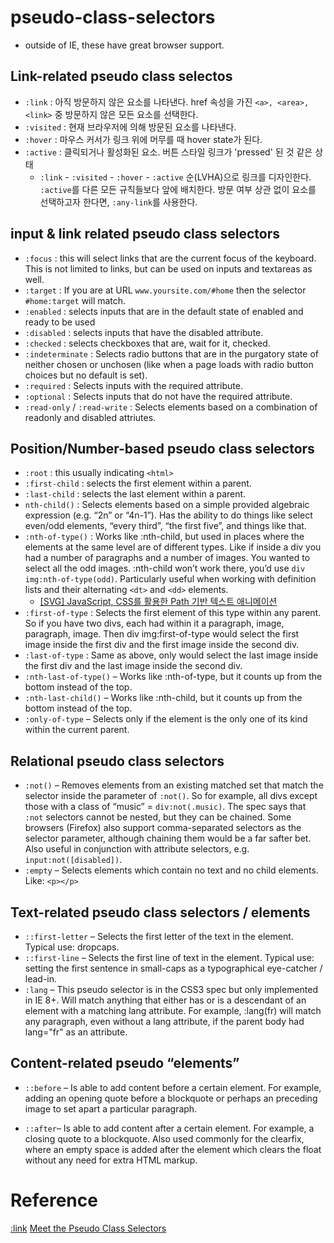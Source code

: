 # pseudo-class-selectors
- outside of IE, these have great browser support. 

## Link-related pseudo class selectos
- `:link` : 아직 방문하지 않은 요소를 나타낸다. href 속성을 가진 `<a>, <area>, <link>` 중 방문하지 않은 모든 요소를 선택한다.
- `:visited` : 현재 브라우저에 의해 방문된 요소를 나타낸다. 
- `:hover` : 마우스 커서가 링크 위에 머무를 때 hover state가 된다. 
- `:active` : 클릭되거나 활성화된 요소. 버튼 스타일 링크가 'pressed' 된 것 같은 상태
    - `:link` - `:visited` - `:hover` - `:active` 순(LVHA)으로 링크를 디자인한다. `:active`를 다른 모든 규칙들보다 앞에 배치한다. 방문 여부 상관 없이 요소를 선택하고자 한다면, `:any-link`를 사용한다. 

## input & link related pseudo class selectors
- `:focus` : this will select links that are the current focus of the keyboard. This is not limited to links, but can be used on inputs and textareas as well. 
- `:target` : If you are at URL `www.yoursite.com/#home` then the selector `#home:target` will match.
- `:enabled` : selects inputs that are in the default state of enabled and ready to be used
- `:disabled` : selects inputs that have the disabled attribute. 
- `:checked` : selects checkboxes that are, wait for it, checked.
- `:indeterminate` : Selects radio buttons that are in the purgatory state of neither chosen or unchosen (like when a page loads with radio button choices but no default is set).
- `:required` : Selects inputs with the required attribute.
- `:optional` : Selects inputs that do not have the required attribute.
- `:read-only` / `:read-write` :  Selects elements based on a combination of readonly and disabled attriutes.

## Position/Number-based pseudo class selectors
- `:root` : this usually indicating `<html>`
- `:first-child` : selects the first element within a parent.
- `:last-child` : selects the last element within a parent.
- `nth-child()` : Selects elements based on a simple provided algebraic expression (e.g. “2n” or “4n-1”). Has the ability to do things like select even/odd elements, “every third”, “the first five”, and things like that. 
- `:nth-of-type()` : Works like :nth-child, but used in places where the elements at the same level are of different types. Like if inside a div you had a number of paragraphs and a number of images. You wanted to select all the odd images. :nth-child won’t work there, you’d use `div img:nth-of-type(odd)`. Particularly useful when working with definition lists and their alternating `<dt>` and `<dd>` elements.
    - [[SVG] JavaScript, CSS를 활용한 Path 기반 텍스트 애니메이션](https://uiyoji-journal.tistory.com/57)
- `:first-of-type` : Selects the first element of this type within any parent. So if you have two divs, each had within it a paragraph, image, paragraph, image. Then div img:first-of-type would select the first image inside the first div and the first image inside the second div.
- `:last-of-type` : Same as above, only would select the last image inside the first div and the last image inside the second div.
- `:nth-last-of-type()` – Works like :nth-of-type, but it counts up from the bottom instead of the top.
- `:nth-last-child()` – Works like :nth-child, but it counts up from the bottom instead of the top.
- `:only-of-type` – Selects only if the element is the only one of its kind within the current parent. 

## Relational pseudo class selectors
- `:not()` – Removes elements from an existing matched set that match the selector inside the parameter of `:not()`. So for example, all divs except those with a class of “music” = `div:not(.music)`. The spec says that `:not` selectors cannot be nested, but they can be chained. Some browsers (Firefox) also support comma-separated selectors as the selector parameter, although chaining them would be a far safter bet. Also useful in conjunction with attribute selectors, e.g. `input:not([disabled])`.
- `:empty` – Selects elements which contain no text and no child elements. Like: `<p></p>`

## Text-related pseudo class selectors / elements
- `::first-letter` – Selects the first letter of the text in the element. Typical use: dropcaps.
- `::first-line` – Selects the first line of text in the element. Typical use: setting the first sentence in small-caps as a typographical eye-catcher / lead-in.
- `:lang` – This pseudo selector is in the CSS3 spec but only implemented in IE 8+. Will match anything that either has or is a descendant of an element with a matching lang attribute. For example, :lang(fr) will match any paragraph, even without a lang attribute, if the parent body had lang="fr" as an attribute.

## Content-related pseudo “elements”
- `::before` – Is able to add content before a certain element. For example, adding an opening quote before a blockquote or perhaps an preceding image to set apart a particular paragraph.

- `::after`– Is able to add content after a certain element. For example, a closing quote to a blockquote. Also used commonly for the clearfix, where an empty space is added after the element which clears the float without any need for extra HTML markup.

# Reference
[:link](https://developer.mozilla.org/ko/docs/Web/CSS/:link)
[Meet the Pseudo Class Selectors ](https://css-tricks.com/pseudo-class-selectors/)